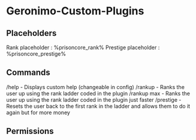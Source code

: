# Geronimo-Custom-Plugins

## Placeholders
Rank placeholder : %prisoncore_rank%
Prestige placeholder : %prisoncore_prestige%

## Commands
/help - Displays custom help (changeable in config)
/rankup - Ranks the user up using the rank ladder coded in the plugin
  /rankup max - Ranks the user up using the rank ladder coded in the plugin just faster
/prestige - Resets the user back to the first rank in the ladder and allows them to do it again but for more money
 
## Permissions
